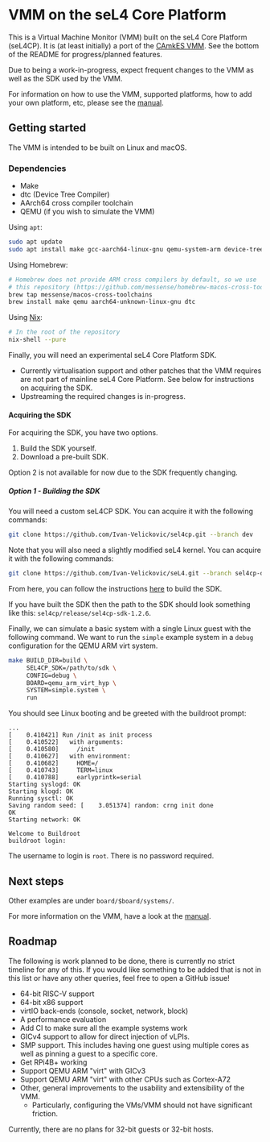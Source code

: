 # VMM on the seL4 Core Platform

This is a Virtual Machine Monitor (VMM) built on the seL4 Core Platform (seL4CP).
It is (at least initially) a port of the
[CAmkES VMM](https://github.com/sel4/camkes-vm-examples). See the bottom of the
README for progress/planned features.

Due to being a work-in-progress, expect frequent changes to the VMM as well as the
SDK used by the VMM.

For information on how to use the VMM, supported platforms, how to add your own
platform, etc, please see the [manual](docs/MANUAL.md).

## Getting started

The VMM is intended to be built on Linux and macOS.

### Dependencies

* Make
* dtc (Device Tree Compiler)
* AArch64 cross compiler toolchain
* QEMU (if you wish to simulate the VMM)

Using `apt`:

```sh
sudo apt update
sudo apt install make gcc-aarch64-linux-gnu qemu-system-arm device-tree-compiler
```

Using Homebrew:

```sh
# Homebrew does not provide ARM cross compilers by default, so we use
# this repository (https://github.com/messense/homebrew-macos-cross-toolchains).
brew tap messense/macos-cross-toolchains
brew install make qemu aarch64-unknown-linux-gnu dtc
```

Using [Nix](https://nixos.org/):
```sh
# In the root of the repository
nix-shell --pure
```

Finally, you will need an experimental seL4 Core Platform SDK.

* Currently virtualisation support and other patches that the VMM requires are
  not part of mainline seL4 Core Platform. See below for instructions on
  acquiring the SDK.
* Upstreaming the required changes is in-progress.

#### Acquiring the SDK

For acquiring the SDK, you have two options.

1. Build the SDK yourself.
2. Download a pre-built SDK.

Option 2 is not available for now due to the SDK frequently changing.

##### Option 1 - Building the SDK

You will need a custom seL4CP SDK. You can acquire it with the following commands:
```sh
git clone https://github.com/Ivan-Velickovic/sel4cp.git --branch dev
```

Note that you will also need a slightly modified seL4 kernel. You can acquire it
with the following commands:
```sh
git clone https://github.com/Ivan-Velickovic/seL4.git --branch sel4cp-dev
```

From here, you can follow the instructions
[here](https://github.com/Ivan-Velickovic/sel4cp/tree/dev) to build the SDK.

If you have built the SDK then the path to the SDK should look something like
this: `sel4cp/release/sel4cp-sdk-1.2.6`.

Finally, we can simulate a basic system with a single Linux guest with the
following command. We want to run the `simple` example system in a `debug`
configuration for the QEMU ARM virt system.
```sh
make BUILD_DIR=build \
     SEL4CP_SDK=/path/to/sdk \
     CONFIG=debug \
     BOARD=qemu_arm_virt_hyp \
     SYSTEM=simple.system \
     run
```

You should see Linux booting and be greeted with the buildroot prompt:
```
...
[    0.410421] Run /init as init process
[    0.410522]   with arguments:
[    0.410580]     /init
[    0.410627]   with environment:
[    0.410682]     HOME=/
[    0.410743]     TERM=linux
[    0.410788]     earlyprintk=serial
Starting syslogd: OK
Starting klogd: OK
Running sysctl: OK
Saving random seed: [    3.051374] random: crng init done
OK
Starting network: OK

Welcome to Buildroot
buildroot login:
```

The username to login is `root`. There is no password required.

## Next steps

Other examples are under `board/$board/systems/`.

For more information on the VMM, have a look at the [manual](docs/MANUAL.md).

## Roadmap

The following is work planned to be done, there is currently no strict timeline
for any of this. If you would like something to be added that is not in this list
or have any other queries, feel free to open a GitHub issue!

* 64-bit RISC-V support
* 64-bit x86 support
* virtIO back-ends (console, socket, network, block)
* A performance evaluation
* Add CI to make sure all the example systems work
* GICv4 support to allow for direct injection of vLPIs.
* SMP support. This includes having one guest using multiple cores
  as well as pinning a guest to a specific core.
* Get RPi4B+ working
* Support QEMU ARM "virt" with GICv3
* Support QEMU ARM "virt" with other CPUs such as Cortex-A72
* Other, general improvements to the usability and extensibility of the VMM.
    * Particularly, configuring the VMs/VMM should not have significant friction.

Currently, there are no plans for 32-bit guests or 32-bit hosts.
